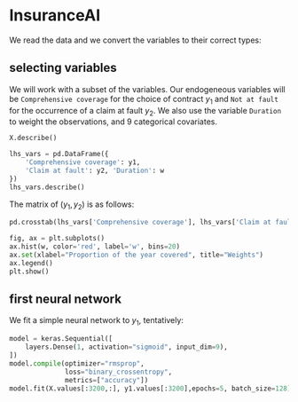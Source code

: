 InsuranceAI
================

<!-- WARNING: THIS FILE WAS AUTOGENERATED! DO NOT EDIT! -->

We read the data and we convert the variables to their correct types:

## selecting variables

We will work with a subset of the variables. Our endogeneous variables
will be `Comprehensive coverage` for the choice of contract $y_1$ and
`Not at fault` for the occurrence of a claim at fault $y_2$. We also use
the variable `Duration` to weight the observations, and 9 categorical
covariates.

``` python
X.describe()
```

``` python
lhs_vars = pd.DataFrame({
    'Comprehensive coverage': y1, 
    'Claim at fault': y2, 'Duration': w
})
lhs_vars.describe()
```

The matrix of $(y_1,y_2)$ is as follows:

``` python
pd.crosstab(lhs_vars['Comprehensive coverage'], lhs_vars['Claim at fault'])
```

``` python
fig, ax = plt.subplots()
ax.hist(w, color='red', label='w', bins=20)
ax.set(xlabel="Proportion of the year covered", title="Weights")
ax.legend()
plt.show()
```

## first neural network

We fit a simple neural network to $y_1$, tentatively:

``` python
model = keras.Sequential([
    layers.Dense(1, activation="sigmoid", input_dim=9),
])
model.compile(optimizer="rmsprop",
              loss="binary_crossentropy",
              metrics=["accuracy"])
model.fit(X.values[:3200,:], y1.values[:3200],epochs=5, batch_size=128)
```
